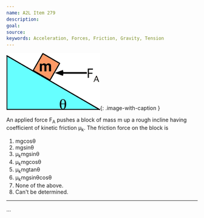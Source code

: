 ```yaml
---
name: A2L Item 279
description: 
goal: 
source: 
keywords: Acceleration, Forces, Friction, Gravity, Tension
---
```


![Item279_fig1.gif](../images/Item279_fig1.gif){: .image-with-caption } 

An applied force F<sub>A</sub> pushes a block of mass m up a rough
incline having coefficient of kinetic friction &mu;<sub>k</sub>.  The
friction force on the block is

1. mgcos&theta;
2. mgsin&theta;
3. &mu;<sub>k</sub>mgsin&theta;
4. &mu;<sub>k</sub>mgcos&theta;
5. &mu;<sub>k</sub>mgtan&theta;
6. &mu;<sub>k</sub>mgsin&theta;cos&theta;
7. None of the above.
8. Can't be determined.

<hr/>


...
